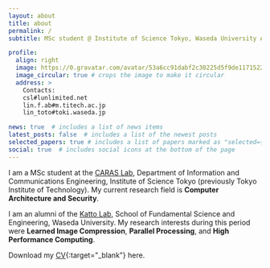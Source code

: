 ```yaml
---
layout: about
title: about
permalink: /
subtitle: MSc student @ Institute of Science Tokyo, Waseda University Alumni

profile:
  align: right
  image: https://0.gravatar.com/avatar/53a6cc91dabf2c30225d5f9de1171522beeb6aaa6110a5533a5170868bc62479?size=512
  image_circular: true # crops the image to make it circular
  address: >
    Contacts:
    csl#lunlimited.net
    lin.f.ab#m.titech.ac.jp
    lin_toto#toki.waseda.jp

news: true  # includes a list of news items
latest_posts: false  # includes a list of the newest posts
selected_papers: true # includes a list of papers marked as "selected={true}"
social: true  # includes social icons at the bottom of the page
---
```


I am a MSc student at the [CARAS Lab](https://titech-caras.github.io/), Department of Information and Communications Engineering, Institute of Science Tokyo (previously Tokyo Institute of Technology). My current research field is **Computer Architecture and Security**.

I am an alumni of the [Katto Lab](https://www.katto.comm.waseda.ac.jp/), School of Fundamental Science and Engineering, Waseda University. My research interests during this period were **Learned Image Compression**, **Parallel Processing**, and **High Performance Computing**. 

Download my [CV](cv.pdf){:target="_blank"} here.
